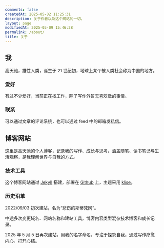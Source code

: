 ```yaml
---
comments: false
createdAt: 2025-05-02 11:25:31
description: 关于作者以及这个网站的一切。
layout: page
modifiedAt: 2025-05-09 15:46:28
permalink: /about/
title: 关于
---
```


## 我

高天驰，雄性人类，诞生于 21 世纪初，地球上某个被人类社会称为中国的地方。

### 爱好

有过不少爱好，当前正在找工作，除了写作外暂无喜欢做的事情。

### 联系

可以通过文章的评论系统，也可以通过 feed 中的邮箱发私信。

## 博客网站

这里是高天驰的个人博客，记录我的写作、成长与思考，涵盖随笔、读书笔记与生活观察，是我理解世界与自我的方式。

### 技术工具

这个博客网站通过 [Jekyll](https://jekyllrb.com/) 搭建，部署在 [Github](https://github.com) 上，主题采用 [klise](https://github.com/piharpi/jekyll-klise)。

### 历史沿革

2022/09/03 初次建站，名为“悲伤的斯蒂梵冈”。

中途多次变更域名、网站名称和建站工具，博客内容类型混杂技术博客和成长记录。

2025 年 5 月 5 日再次建站，用我的名字命名，专注于探究自我，通过写作疗愈内心，打开心结。
